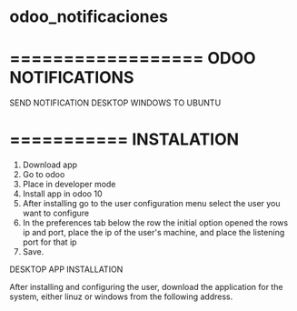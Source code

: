 # odoo_notificaciones
==================
ODOO NOTIFICATIONS 
==================

SEND NOTIFICATION DESKTOP WINDOWS TO UBUNTU

===========
INSTALATION
===========
1. Download app
2. Go to odoo
3. Place in developer mode
4. Install app in odoo 10
5. After installing go to the user configuration menu select the user you want to configure
6. In the preferences tab below the row the initial option opened the rows ip and port, place the ip of the user's machine, and place the listening port for that ip
7. Save.


DESKTOP APP INSTALLATION

After installing and configuring the user, download the application for the system, either linuz or windows from the following address.

